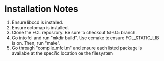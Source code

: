 # Installation Notes

1. Ensure libccd is installed.
2. Ensure octomap is installed.
3. Clone the FCL repository. Be sure to checkout fcl-0.5 branch.
4. Go into fcl and run "mkdir build". Use ccmake to ensure FCL_STATIC_LIB is on. Then, run "make".
5. Go through "compile_mfcl.m" and ensure each listed package is available at the specific location on the filesystem
